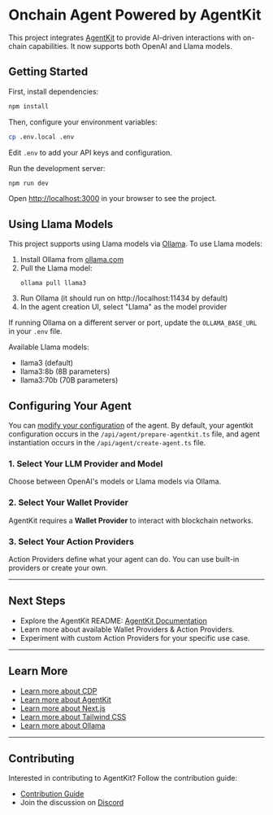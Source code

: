 # Onchain Agent Powered by AgentKit

This project integrates [AgentKit](https://github.com/coinbase/agentkit) to provide AI-driven interactions with on-chain capabilities. It now supports both OpenAI and Llama models.

## Getting Started

First, install dependencies:

```sh
npm install
```

Then, configure your environment variables:

```sh
cp .env.local .env
```

Edit `.env` to add your API keys and configuration.

Run the development server:

```sh
npm run dev
```

Open [http://localhost:3000](http://localhost:3000) in your browser to see the project.

## Using Llama Models

This project supports using Llama models via [Ollama](https://ollama.com/). To use Llama models:

1. Install Ollama from [ollama.com](https://ollama.com/)
2. Pull the Llama model:
   ```
   ollama pull llama3
   ```
3. Run Ollama (it should run on http://localhost:11434 by default)
4. In the agent creation UI, select "Llama" as the model provider

If running Ollama on a different server or port, update the `OLLAMA_BASE_URL` in your `.env` file.

Available Llama models:

- llama3 (default)
- llama3:8b (8B parameters)
- llama3:70b (70B parameters)

## Configuring Your Agent

You can [modify your configuration](https://github.com/coinbase/agentkit/tree/main/typescript/agentkit#usage) of the agent. By default, your agentkit configuration occurs in the `/api/agent/prepare-agentkit.ts` file, and agent instantiation occurs in the `/api/agent/create-agent.ts` file.

### 1. Select Your LLM Provider and Model

Choose between OpenAI's models or Llama models via Ollama.

### 2. Select Your Wallet Provider

AgentKit requires a **Wallet Provider** to interact with blockchain networks.

### 3. Select Your Action Providers

Action Providers define what your agent can do. You can use built-in providers or create your own.

---

## Next Steps

- Explore the AgentKit README: [AgentKit Documentation](https://github.com/coinbase/agentkit)
- Learn more about available Wallet Providers & Action Providers.
- Experiment with custom Action Providers for your specific use case.

---

## Learn More

- [Learn more about CDP](https://docs.cdp.coinbase.com/)
- [Learn more about AgentKit](https://docs.cdp.coinbase.com/agentkit/docs/welcome)
- [Learn more about Next.js](https://nextjs.org/docs)
- [Learn more about Tailwind CSS](https://tailwindcss.com/docs)
- [Learn more about Ollama](https://ollama.com/)

---

## Contributing

Interested in contributing to AgentKit? Follow the contribution guide:

- [Contribution Guide](https://github.com/coinbase/agentkit/blob/main/CONTRIBUTING.md)
- Join the discussion on [Discord](https://discord.gg/CDP)
